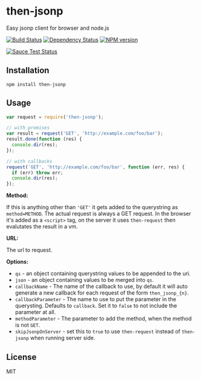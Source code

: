 # then-jsonp

Easy jsonp client for browser and node.js

[![Build Status](https://img.shields.io/travis/then/then-jsonp/master.svg)](https://travis-ci.org/then/then-jsonp)
[![Dependency Status](https://img.shields.io/david/then/then-jsonp.svg)](https://david-dm.org/then/then-jsonp)
[![NPM version](https://img.shields.io/npm/v/then-jsonp.svg)](https://www.npmjs.org/package/then-jsonp)

[![Sauce Test Status](https://saucelabs.com/browser-matrix/then-jsonp-ci.svg)](https://saucelabs.com/u/then-jsonp-ci)

## Installation

    npm install then-jsonp

## Usage

```js
var request = require('then-jsonp');

// with promises
var result = request('GET', 'http://example.com/foo/bar');
result.done(function (res) {
  console.dir(res);
});

// with callbacks
request('GET', 'http://example.com/foo/bar', function (err, res) {
  if (err) throw err;
  console.dir(res);
});
```

**Method:**

If this is anything other than `'GET'` it gets added to the querystring as `method=METHOD`.  The actual request is always a GET request.  In the browser it's added as a `<script>` tag, on the server it uses `then-request` then evalutates the result in a vm.

**URL:**

The url to request.

**Options:**

 - `qs` - an object containing querystring values to be appended to the uri.
 - `json` - an object containing values to be merged into `qs`.
 - `callbackName` - The name of the callback to use, by default it will auto generate a new callback for each request of the form `then_jsonp_{n}`.
 - `callbackParameter` - The name to use to put the parameter in the querysting.  Defaults to `callback`.  Set it to `false` to not include the parameter at all.
 - `methodParameter` - The parameter to add the method, when the method is not `GET`.
 - `skipJsonpOnServer` - set this to `true` to use `then-request` instead of `then-jsonp` when running server side.

## License

  MIT
